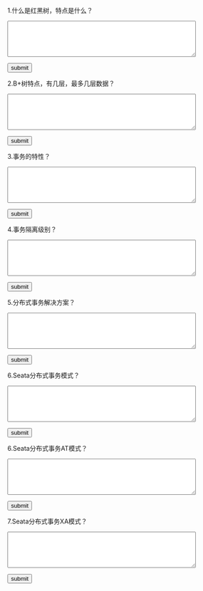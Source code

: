 1.什么是红黑树，特点是什么？<p/>
<textarea rows="5" cols="50" id="mysql1"></textarea><p/>
<button onclick="alert(document.getElementById('mysql1').value==
'一种自平衡的二叉树，保证最长路径不超过最短路径两倍。
特性：1：节点为红或黑；2：根为黑；3：叶子节点为黑；4：红色节点子节点和父节点为黑；
5：不能有连续红节点；6：任一节点到叶子节点所有路径黑节点数量相同'?'正确':'错误')">
submit</button>

2.B+树特点，有几层，最多几层数据？<p/>
<textarea rows="5" cols="50" id="mysql2"></textarea><p/>
<button onclick="alert(document.getElementById('mysql2').value==
'矮胖树'?'正确':'错误')">
submit</button>

3.事务的特性？<p/>
<textarea rows="5" cols="50" id="mysql3"></textarea><p/>
<button onclick="alert(document.getElementById('mysql3').value==
'ACID'?'正确':'错误')">
submit</button>

4.事务隔离级别？<p/>
<textarea rows="5" cols="50" id="mysql4"></textarea><p/>
<button onclick="alert(document.getElementById('mysql4').value==
'读未提交，读已提交，可重复度，串行化'?'正确':'错误')">
submit</button>

5.分布式事务解决方案？<p/>
<textarea rows="5" cols="50" id="mysql4"></textarea><p/>
<button onclick="alert(document.getElementById('mysql5').value==
'2PC：两阶段提交（性能不高）；TCC：（Try-Confirm-Cancel)'?'正确':'错误')">
submit</button>

6.Seata分布式事务模式？<p/>
<textarea rows="5" cols="50" id="mysql4"></textarea><p/>
<button onclick="alert(document.getElementById('mysql6').value==
'AT，TCC，SAGA，XA'?'正确':'错误')">
submit</button>


6.Seata分布式事务AT模式？<p/>
<textarea rows="5" cols="50" id="mysql4"></textarea><p/>
<button onclick="alert(document.getElementById('mysql6').value==
'AT 两阶段自动提交模式，1阶段：业务数据和回滚日志在本地事务提交；2：提交或回滚，如回滚则根据回滚日志补偿'?'正确':'错误')">
submit</button>

7.Seata分布式事务XA模式？<p/>
<textarea rows="5" cols="50" id="mysql4"></textarea><p/>
<button onclick="alert(document.getElementById('mysql7').value==
'XA 两阶段自动提交模式，1阶段：本地执行sql但不提交，报告状态给TC；2：提交或回滚'?'正确':'错误')">
submit</button>